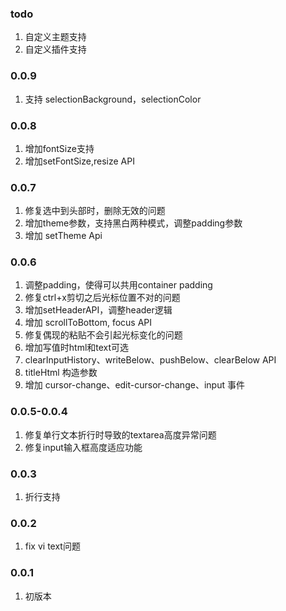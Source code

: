 <!--
 * @Author: chenzhongsheng
 * @Date: 2025-01-14 23:54:49
 * @Description: Coding something
-->
### todo

1. 自定义主题支持
2. 自定义插件支持


### 0.0.9

1. 支持 selectionBackground，selectionColor


### 0.0.8

1. 增加fontSize支持
2. 增加setFontSize,resize API

### 0.0.7

1. 修复选中到头部时，删除无效的问题
2. 增加theme参数，支持黑白两种模式，调整padding参数
3. 增加 setTheme Api

### 0.0.6

1. 调整padding，使得可以共用container padding
2. 修复ctrl+x剪切之后光标位置不对的问题
3. 增加setHeaderAPI，调整header逻辑
4. 增加 scrollToBottom, focus API
5. 修复偶现的粘贴不会引起光标变化的问题
6. 增加写值时html和text可选
7. clearInputHistory、writeBelow、pushBelow、clearBelow API
8. titleHtml 构造参数
9. 增加 cursor-change、edit-cursor-change、input 事件

### 0.0.5-0.0.4

1. 修复单行文本折行时导致的textarea高度异常问题
2. 修复input输入框高度适应功能

### 0.0.3

1. 折行支持

### 0.0.2

1. fix vi text问题
   
### 0.0.1

1. 初版本